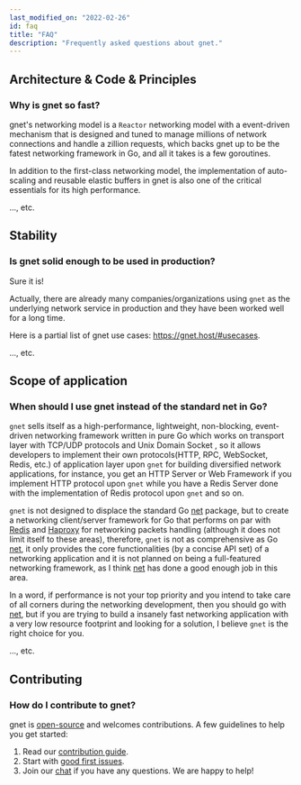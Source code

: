 ```yaml
---
last_modified_on: "2022-02-26"
id: faq
title: "FAQ"
description: "Frequently asked questions about gnet."
---
```


## Architecture & Code & Principles

###  Why is gnet so fast?

gnet's networking model is a `Reactor` networking model with a event-driven mechanism that is designed and tuned to manage millions of network connections and handle a zillion requests, which backs gnet up to be the fatest networking framework in Go, and all it takes is a few goroutines.

In addition to the first-class networking model, the implementation of auto-scaling and reusable elastic buffers in gnet is also one of the critical essentials for its high performance.

..., etc.

## Stability

### Is gnet solid enough to be used in production?

Sure it is! 

Actually, there are already many companies/organizations using `gnet` as the underlying network service in production and they have been worked well for a long time.

Here is a partial list of gnet use cases: https://gnet.host/#usecases.

..., etc.

## Scope of application

### When should I use gnet instead of the standard net in Go?

`gnet` sells itself as a high-performance, lightweight, non-blocking, event-driven networking framework written in pure Go which works on transport layer with TCP/UDP protocols and Unix Domain Socket , so it allows developers to implement their own protocols(HTTP, RPC, WebSocket, Redis, etc.) of application layer upon `gnet` for building  diversified network applications, for instance, you get an HTTP Server or Web Framework if you implement HTTP protocol upon `gnet` while you have a Redis Server done with the implementation of Redis protocol upon `gnet` and so on.

`gnet` is not designed to displace the standard Go [net](https://golang.org/pkg/net/) package, but to create a networking client/server framework for Go that performs on par with [Redis](http://redis.io) and [Haproxy](http://www.haproxy.org) for networking packets handling (although it does not limit itself to these areas), therefore, `gnet` is not as comprehensive as Go [net](https://golang.org/pkg/net/), it only provides the core functionalities (by a concise API set) of a networking application and it is not planned on being a full-featured networking framework, as I think [net](https://golang.org/pkg/net/) has done a good enough job in this area.

In a word, if performance is not your top priority and you intend to take care of all corners during the networking development, then you should go with [net](https://golang.org/pkg/net/), but if you are trying to build a insanely fast networking application with a very low resource footprint and looking for a solution, I believe `gnet` is the right choice for you.

..., etc.

## Contributing

###  How do I contribute to gnet?

gnet is [open-source](https://github.com/panjf2000/gnet) and welcomes contributions. A few guidelines to help you get started:

1. Read our [contribution guide](https://github.com/panjf2000/gnet/blob/master/CONTRIBUTING.md).
2. Start with [good first issues](https://github.com/panjf2000/gnet/issues?q=is%3Aissue+label%3A"good+first+issue").
3. Join our [chat](https://gitter.im/gnet-io/gnet) if you have any questions. We are happy to help!
